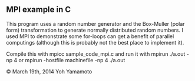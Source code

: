 ## MPI example in C

This program uses a random number generator and the Box-Muller (polar form) transformation to generate normally distributed random numbers.
I used MPI to demonstrate some for-loops can get a benefit of parallel computings (although this is probably not the best place to implement it).

Compile this with
  mpicc sample_code_mpi.c
and run it with 
  mpirun ./a.out -np 4 
or 
  mpirun -hostfile machinefile -np 4 ./a.out

© March 19th, 2014	Yoh Yamamoto
